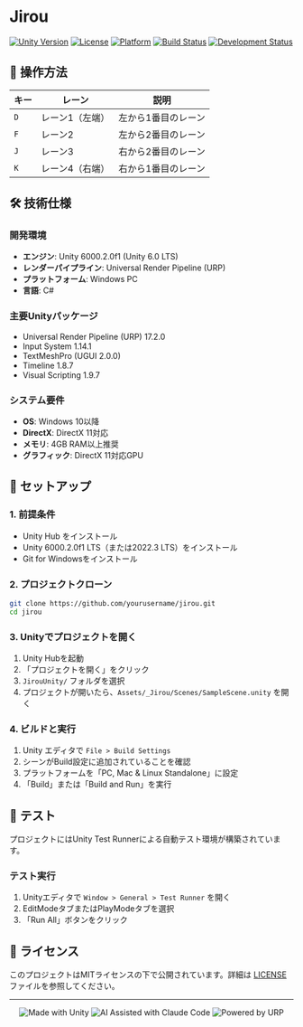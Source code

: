 # Jirou

[![Unity Version](https://img.shields.io/badge/Unity-6000.2.0f1%20LTS-blue.svg)](https://unity.com/)
[![License](https://img.shields.io/badge/License-MIT-green.svg)](LICENSE)
[![Platform](https://img.shields.io/badge/Platform-Windows%20PC-lightgrey.svg)](https://github.com/yourusername/jirou)
[![Build Status](https://img.shields.io/badge/Build-Passing-brightgreen.svg)](https://github.com/yourusername/jirou)
[![Development Status](https://img.shields.io/badge/Status-Early%20Development-orange.svg)](https://github.com/yourusername/jirou)

## 🎯 操作方法

| キー | レーン | 説明 |
|------|--------|------|
| `D` | レーン1（左端） | 左から1番目のレーン |
| `F` | レーン2 | 左から2番目のレーン |
| `J` | レーン3 | 右から2番目のレーン |
| `K` | レーン4（右端） | 右から1番目のレーン |

## 🛠️ 技術仕様

### 開発環境
- **エンジン**: Unity 6000.2.0f1 (Unity 6.0 LTS)
- **レンダーパイプライン**: Universal Render Pipeline (URP)
- **プラットフォーム**: Windows PC
- **言語**: C#

### 主要Unityパッケージ
- Universal Render Pipeline (URP) 17.2.0
- Input System 1.14.1
- TextMeshPro (UGUI 2.0.0)
- Timeline 1.8.7
- Visual Scripting 1.9.7

### システム要件
- **OS**: Windows 10以降
- **DirectX**: DirectX 11対応
- **メモリ**: 4GB RAM以上推奨
- **グラフィック**: DirectX 11対応GPU

## 🚀 セットアップ

### 1. 前提条件
- Unity Hub をインストール
- Unity 6000.2.0f1 LTS（または2022.3 LTS）をインストール
- Git for Windowsをインストール

### 2. プロジェクトクローン
```bash
git clone https://github.com/yourusername/jirou.git
cd jirou
```

### 3. Unityでプロジェクトを開く
1. Unity Hubを起動
2. 「プロジェクトを開く」をクリック
3. `JirouUnity/` フォルダを選択
4. プロジェクトが開いたら、`Assets/_Jirou/Scenes/SampleScene.unity` を開く

### 4. ビルドと実行
1. Unity エディタで `File > Build Settings`
2. シーンがBuild設定に追加されていることを確認
3. プラットフォームを「PC, Mac & Linux Standalone」に設定
4. 「Build」または「Build and Run」を実行

## 🧪 テスト

プロジェクトにはUnity Test Runnerによる自動テスト環境が構築されています。

### テスト実行
1. Unityエディタで `Window > General > Test Runner` を開く
2. EditModeタブまたはPlayModeタブを選択
3. 「Run All」ボタンをクリック

## 📄 ライセンス

このプロジェクトはMITライセンスの下で公開されています。詳細は [LICENSE](LICENSE) ファイルを参照してください。

---

<p align="center">
  <img src="https://img.shields.io/badge/Made%20with-Unity-blue.svg" alt="Made with Unity">
  <img src="https://img.shields.io/badge/AI%20Assisted-Claude%20Code-purple.svg" alt="AI Assisted with Claude Code">
  <img src="https://img.shields.io/badge/Powered%20by-URP-orange.svg" alt="Powered by URP">
</p>
